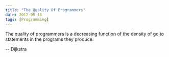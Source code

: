 ```yaml
---
title: "The Quality Of Programmers"
date: 2012-05-16
tags: [Programming]
---
```


The quality of programmers is a decreasing function of the density of go to statements in the programs they produce.

-- Dijkstra
